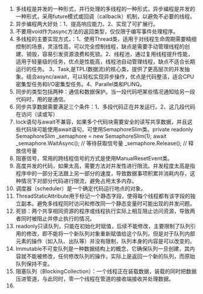 1. 多线程是并发的一种形式，并行处理的多线程的一种形式，异步编程是并发的一种形式，采用future模式或回调（callbaclk）机制，以避免不必要的线程。
2. 异步编程两大好处：1、提高响应能力。2、实现了可扩展行。
3. 不要用void作为async方法的返回类型，仅仅限于编写事件处理程序。
4. 多线程的主要实现方式，：1、使用Thread类，适用于对线程生命周期需要精细控制的场景，灵活性高，可以完全控制线程，缺点是需要手动管理线程的创建、销毁，容易引发资源浪费和死锁。2、线程池，通过复用线程提升性能，适用于轻量级的任务，优点是性能高，线程池自动管理线程，缺点不适合长期运行的任务。
                         3、Task,是TPL(数据流)的核心类，提供了更高层次的并发抽象。结合async/await，可以轻松实现异步操作，优点是代码整洁，适合CPU密集型任务和I/O密集型任务。4、Parallel类和PLINQ。
5. 同步的类型包括两种：通信和数据保护。当一段代码吧某些情况通知给另一段代码时，用的是通信。
6. 同步共享数据需要满足三个条件：1、多段代码正在并发运行。2、这几段代码在访问（读或写）
7. lock语句与await不兼容，如果多个代码块需要安全的读写共享数据，并且这些代码块可能使用await语句，可使用SemaphoreSlim类。private readonly SemaphoreSlim _semaphore = new SemaphoreSlim(1); await _semaphore.WaitAsync(); // 等待获取信号量 _semaphore.Release(); // 释放信号量
8. 阻塞信号，常用的跨线程信号的方式是使用ManualResetEvent类。
9. 高度并发的代码，如果太高，需要方法对并发性进行限流。并发程度太高是指程序中的一部分无法跟上另一部分的速度，导致数据事项积累并消耗内存，这种情况下对部分代码进行限流，避免占用太多内存。
10. 调度器（scheduler）是一个确定代码运行地点的对象。
11. ThreadStaticAttribute用于标记一个静态字段，使得每个线程都有该字段的独立副本。避免多线程同时访问和修改同一个静态变量时可能出现的并发问题。
12. 死锁：两个共享相同资源的程序或线程执行实际上相互阻止访问资源，导致两者同时被阻止并停止执行的情况。
13. readonly只读队列，只能在初始化时赋值，后续不能修改，主要限制了队列引用的修改，即不能将一个新队列对象重新赋值给这个队列，但是对于队列内部元素的操作（如入队、出队等）并没有限制，队列本身的内容是可以改变的。
14. Immutable不可变队列是一种数据结构上的概念，它确保队列一旦创建，其内容就不能被修改，任何修改队列的操作，实际上是返回一个新的队列，而原始队列保持不变。
15. 阻塞队列（BlockingCollection<T>）：一个线程正在装载数据，装载的同时把数据压进管道，与此同时，零一个线程在管道的接收端接收并处理数据。
16. 